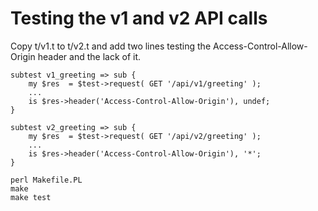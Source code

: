 # Testing the v1 and v2 API calls

Copy t/v1.t to t/v2.t  and add two lines testing the Access-Control-Allow-Origin header and the lack of it.


```
subtest v1_greeting => sub {
    my $res  = $test->request( GET '/api/v1/greeting' );
    ...
    is $res->header('Access-Control-Allow-Origin'), undef;
}
```

```
subtest v2_greeting => sub {
    my $res  = $test->request( GET '/api/v2/greeting' );
    ...
    is $res->header('Access-Control-Allow-Origin'), '*';
}
```

```
perl Makefile.PL
make
make test
```




